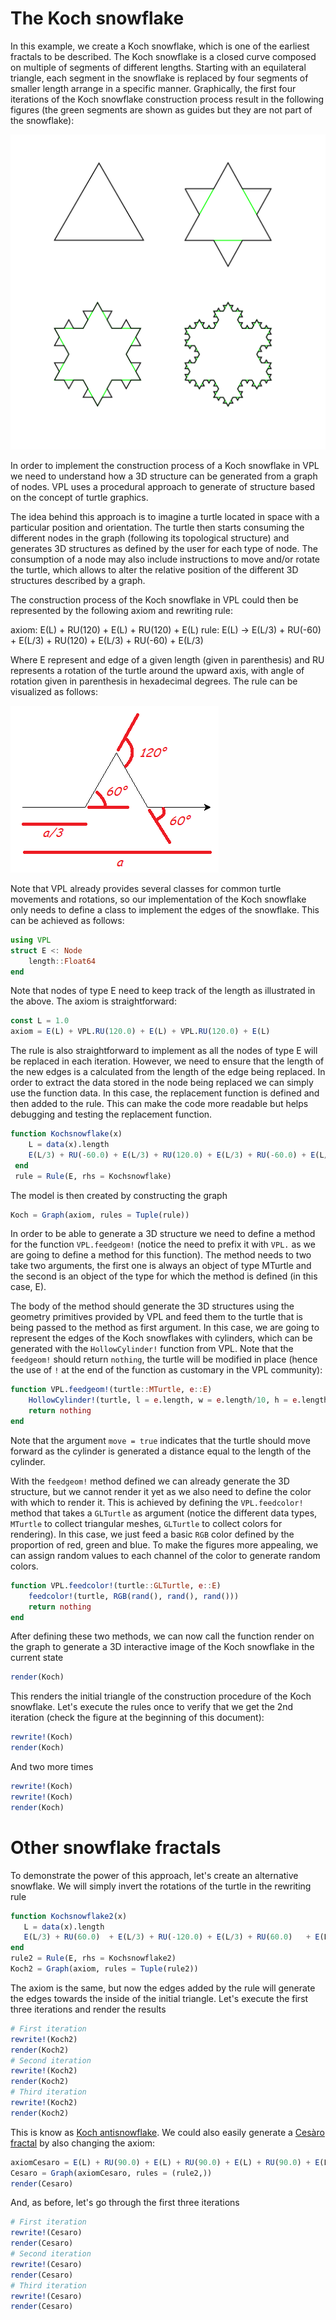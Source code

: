 
# The Koch snowflake 

In this example, we create a Koch snowflake, which is one of the earliest fractals to be described. The Koch snowflake is a closed curve composed on multiple of segments of different lengths. Starting with an equilateral triangle, each segment in the snowflake is replaced by four segments of smaller length arrange in a specific manner. Graphically, the first four iterations of the Koch snowflake construction process result in the following figures (the green segments are shown as guides but they are not part of the snowflake):

![First four iterations fo Koch snowflake fractal](./KochWikipedia.png)

In order to implement the construction process of a Koch snowflake in VPL we need to understand how a 3D structure can be generated from a graph of nodes. VPL uses a procedural approach to generate of structure based on the concept of turtle graphics.

The idea behind this approach is to imagine a turtle located in space with a particular position and orientation. The turtle then starts consuming the different nodes in the graph (following its topological structure) and generates 3D structures as defined by the user for each type of node. The consumption of a node may also include instructions to move and/or rotate the turtle, which allows to alter the relative position of the different 3D structures described by a graph.

The construction process of the Koch snowflake in VPL could then be represented by the following axiom and rewriting rule:

axiom: E(L) + RU(120) + E(L) + RU(120) + E(L)
rule:  E(L) → E(L/3) + RU(-60) + E(L/3) + RU(120) + E(L/3) + RU(-60) + E(L/3)

Where E represent and edge of a given length (given in parenthesis) and RU represents a rotation of the turtle around the upward axis, with angle of rotation given in parenthesis in hexadecimal degrees. The rule can be visualized as follows:

![Koch construction rule](./Koch_order_1.png)

Note that VPL already provides several classes for common turtle movements and rotations, so our implementation of the Koch snowflake only needs to define a class to implement the edges of the snowflake. This can be achieved as follows:

```julia
using VPL
struct E <: Node
    length::Float64
end
```

Note that nodes of type E need to keep track of the length as illustrated in the above. The axiom is straightforward:

```julia
const L = 1.0
axiom = E(L) + VPL.RU(120.0) + E(L) + VPL.RU(120.0) + E(L)
```

The rule is also straightforward to implement as all the nodes of type E will be replaced in each iteration. However, we need to ensure that the length of the new edges is a calculated from the length of the edge being replaced. In order to extract the data stored in the node being replaced we can simply use the function data. In this case, the replacement function is defined and then added to the rule. This can make the code more readable but helps debugging and testing the replacement function.

```julia
function Kochsnowflake(x)
    L = data(x).length
    E(L/3) + RU(-60.0) + E(L/3) + RU(120.0) + E(L/3) + RU(-60.0) + E(L/3)
 end
 rule = Rule(E, rhs = Kochsnowflake)
```

The model is then created by constructing the graph

```julia
Koch = Graph(axiom, rules = Tuple(rule))
```

In order to be able to generate a 3D structure we need to define a method for the function `VPL.feedgeom!` (notice the need to prefix it with `VPL.` as we are going to define a method for this function). The method needs to two take two arguments, the first one is always an object of type MTurtle and the second is an object of the type for which the method is defined (in this case, E).

The body of the method should generate the 3D structures using the geometry primitives provided by VPL and feed them to the turtle that is being passed to the method as first argument. In this case, we are going to represent the edges of the Koch snowflakes with cylinders, which can be generated with the `HollowCylinder!` function from VPL. Note that the `feedgeom!` should return `nothing`, the turtle will be modified in place (hence the use of `!` at the end of the function as customary in the VPL community):

```julia
function VPL.feedgeom!(turtle::MTurtle, e::E)
    HollowCylinder!(turtle, l = e.length, w = e.length/10, h = e.length/10, move = true)
    return nothing
end
```

Note that the argument `move = true` indicates that the turtle should move forward as the cylinder is generated a distance equal to the length of the cylinder.

With the `feedgeom!` method defined we can already generate the 3D structure, but we cannot render it yet as we also need to define the color with which to render it. This is achieved by defining the `VPL.feedcolor!` method that takes a `GLTurtle` as argument (notice the different data types, `MTurtle` to collect triangular meshes, `GLTurtle` to collect colors for rendering). In this case, we just feed a basic `RGB` color defined by the proportion of red, green and blue. To make the figures more appealing, we can assign random values to each channel of the color to generate random colors.

```julia
function VPL.feedcolor!(turtle::GLTurtle, e::E)
    feedcolor!(turtle, RGB(rand(), rand(), rand()))
    return nothing
end
```

After defining these two methods, we can now call the function render on the graph to generate a 3D interactive image of the Koch snowflake in the current state

```julia
render(Koch)
```

This renders the initial triangle of the construction procedure of the Koch snowflake. Let's execute the rules once to verify that we get the 2nd iteration (check the figure at the beginning of this document):

```julia
rewrite!(Koch)
render(Koch)
```

And two more times

```julia
rewrite!(Koch)
rewrite!(Koch)
render(Koch)
```

# Other snowflake fractals

To demonstrate the power of this approach, let's create an alternative snowflake. We will simply invert the rotations of the turtle in the rewriting rule

```julia
function Kochsnowflake2(x)
   L = data(x).length
   E(L/3) + RU(60.0)  + E(L/3) + RU(-120.0) + E(L/3) + RU(60.0)   + E(L/3)
end
rule2 = Rule(E, rhs = Kochsnowflake2)
Koch2 = Graph(axiom, rules = Tuple(rule2))
```

The axiom is the same, but now the edges added by the rule will generate the edges towards the inside of the initial triangle. Let's execute the first three iterations and render the results

```julia
# First iteration
rewrite!(Koch2)
render(Koch2)
# Second iteration
rewrite!(Koch2)
render(Koch2)
# Third iteration
rewrite!(Koch2)
render(Koch2)
```

This is know as [Koch antisnowflake](https://mathworld.wolfram.com/KochAntisnowflake.html). We could also easily generate a [Cesàro fractal](https://mathworld.wolfram.com/CesaroFractal.html) by also changing the axiom:

```julia
axiomCesaro = E(L) + RU(90.0) + E(L) + RU(90.0) + E(L) + RU(90.0) + E(L)
Cesaro = Graph(axiomCesaro, rules = (rule2,))
render(Cesaro)
```

And, as before, let's go through the first three iterations

```julia
# First iteration
rewrite!(Cesaro)
render(Cesaro)
# Second iteration
rewrite!(Cesaro)
render(Cesaro)
# Third iteration
rewrite!(Cesaro)
render(Cesaro)
```